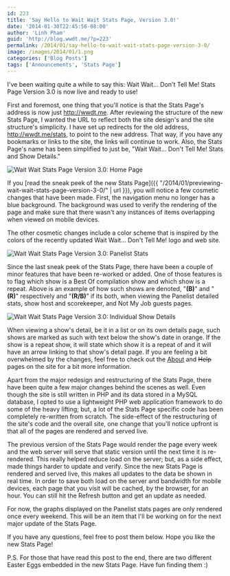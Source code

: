 ```yaml
---
id: 223
title: 'Say Hello to Wait Wait Stats Page, Version 3.0!'
date: '2014-01-30T22:45:56-08:00'
author: 'Linh Pham'
guid: 'http://blog.wwdt.me/?p=223'
permalink: /2014/01/say-hello-to-wait-wait-stats-page-version-3-0/
image: /images/2014/01/1.png
categories: ['Blog Posts']
tags: ['Announcements', 'Stats Page']
---
```


I've been waiting quite a while to say this: Wait Wait... Don't Tell Me! Stats Page Version 3.0 is now live and ready to use!

First and foremost, one thing that you'll notice is that the Stats Page's address is now just <http://wwdt.me>. After reviewing the structure of the new Stats Page, I wanted the URL to reflect both the site design's and the site structure's simplicity. I have set up redirects for the old address, <http://wwdt.me/stats>, to point to the new address. That way, if you have any bookmarks or links to the site, the links will continue to work. Also, the Stats Page's name has been simplified to just be, "Wait Wait... Don't Tell Me! Stats and Show Details."

![Wait Wait Stats Page Version 3.0: Home Page](/images/2014/01/1.png)

If you [read the sneak peek of the new Stats Page]({{ "/2014/01/previewing-wait-wait-stats-page-version-3-0/" | url }}), you will notice a few cosmetic changes that have been made. First, the navigation menu no longer has a blue background. The background was used to verify the rendering of the page and make sure that there wasn't any instances of items overlapping when viewed on mobile devices.

The other cosmetic changes include a color scheme that is inspired by the colors of the recently updated Wait Wait... Don't Tell Me! logo and web site.

![Wait Wait Stats Page Version 3.0: Panelist Stats](/images/2014/01/2.png)

Since the last sneak peek of the Stats Page, there have been a couple of minor features that have been re-worked or added. One of those features is to flag which show is a Best Of compilation show and which show is a repeat. Above is an example of how such shows are denoted, "**(B)**" and "**(R)**" respectively and "**(R/B)**" if its both, when viewing the Panelist detailed stats, show host and scorekeeper, and Not My Job guests pages.

![Wait Wait Stats Page Version 3.0: Individual Show Details](/images/2014/01/3.png)

When viewing a show's detail, be it in a list or on its own details page, such shows are marked as such with text below the show's date in orange. If the show is a repeat show, it will state which show it is a repeat of and it will have an arrow linking to that show's detail page. If you are feeling a bit overwhelmed by the changes, feel free to check out the [About](https://stats.wwdt.me/about) and <del>Help</del> pages on the site for a bit more information.

Apart from the major redesign and restructuring of the Stats Page, there have been quite a few major changes behind the scenes as well. Even though the site is still written in PHP and its data stored in a MySQL database, I opted to use a lightweight PHP web application framework to do some of the heavy lifting; but, a lot of the Stats Page specific code has been completely re-written from scratch. The side-effect of the restructuring of the site's code and the overall site, one change that you'll notice upfront is that all of the pages are rendered and served live.

The previous version of the Stats Page would render the page every week and the web server will serve that static version until the next time it is re-rendered. This really helped reduce load on the server; but, as a side effect, made things harder to update and verify. Since the new Stats Page is rendered and served live, this makes all updates to the data be shown in real time. In order to save both load on the server and bandwidth for mobile devices, each page that you visit will be cached, by the browser, for an hour. You can still hit the Refresh button and get an update as needed.

For now, the graphs displayed on the Panelist stats pages are only rendered once every weekend. This will be an item that I'll be working on for the next major update of the Stats Page.

If you have any questions, feel free to post them below. Hope you like the new Stats Page!

P.S. For those that have read this post to the end, there are two different Easter Eggs embedded in the new Stats Page. Have fun finding them :)
